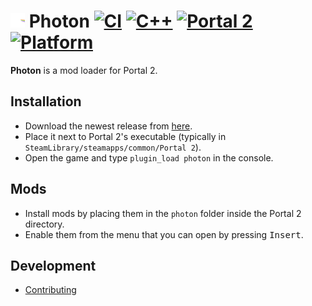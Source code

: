 # <img src="resource/icon.png" width="23"/> Photon [![CI](https://github.com/hero622/photon/actions/workflows/CI.yml/badge.svg)](https://github.com/hero622/photon/actions/workflows/CI.yml) [![C++](https://img.shields.io/badge/language-C%2B%2B-f34b7d)](https://en.wikipedia.org/wiki/C%2B%2B) [![Portal 2](https://img.shields.io/badge/game-Portal%202-blue)](https://store.steampowered.com/app/620/Portal_2/) [![Platform](https://img.shields.io/badge/platform-Windows%20%26%20Linux-green)](https://en.wikipedia.org/wiki/Cross-platform_software)

**Photon** is a mod loader for Portal 2.

## Installation
- Download the newest release from [here](https://github.com/hero622/photon/releases).
- Place it next to Portal 2's executable (typically in `SteamLibrary/steamapps/common/Portal 2`).
- Open the game and type `plugin_load photon` in the console.

## Mods
- Install mods by placing them in the `photon` folder inside the Portal 2 directory.
- Enable them from the menu that you can open by pressing <kbd>Insert</kbd>.

## Development
- [Contributing](docs/contributing.md)
